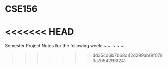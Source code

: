# CSE156
<<<<<<< HEAD
=======
Semester Project
Notes for the following week:
~ 
~ 
~
~
~
>>>>>>> dd35cd6b7b68d42d299abf9f0783a7054293f241
